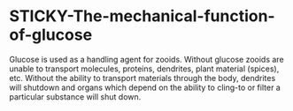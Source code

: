 # STICKY-The-mechanical-function-of-glucose
Glucose is used as a handling agent for zooids. Without glucose zooids are unable to transport molecules, proteins, dendrites, plant material (spices), etc. Without the ability to transport materials through the body, dendrites will shutdown and organs which depend on the ability to cling-to or filter a particular substance will shut down.
